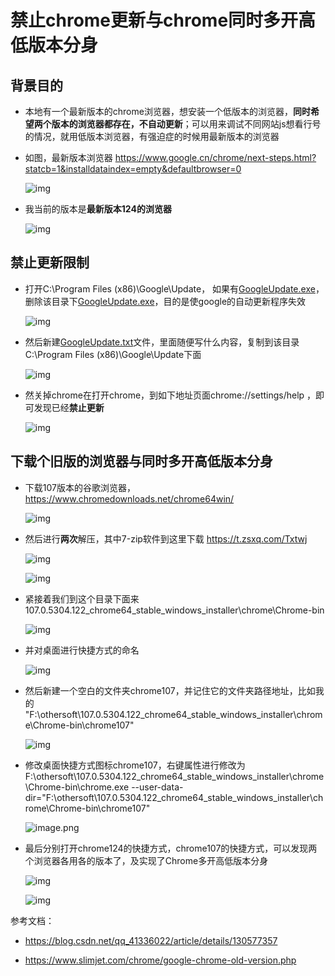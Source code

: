 # 禁止chrome更新与chrome同时多开高低版本分身

## 背景目的

- 本地有一个最新版本的chrome浏览器，想安装一个低版本的浏览器，**同时希望两个版本的浏览器都存在，不自动更新**；可以用来调试不同网站js想看行号的情况，就用低版本浏览器，有强迫症的时候用最新版本的浏览器

- 如图，最新版本浏览器 https://www.google.cn/chrome/next-steps.html?statcb=1&installdataindex=empty&defaultbrowser=0

  ![img](https://cdn.jsdelivr.net/gh/Killer-89757/PicBed/images/2024%2F05%2FFl9_mChkFf02rffqmidxirSzo4Yv-c9133e.png)

- 我当前的版本是**最新版本124的浏览器**

  ![img](https://cdn.jsdelivr.net/gh/Killer-89757/PicBed/images/2024%2F05%2FFr-sXj06ZJCKUtm75fyc5-dx0Qv3-7bb858.png)

## 禁止更新限制

- 打开C:\Program Files (x86)\Google\Update， 如果有[GoogleUpdate.exe](http://googleupdate.exe/)，删除该目录下[GoogleUpdate.exe](http://googleupdate.exe/)，目的是使google的自动更新程序失效

  ![img](https://cdn.jsdelivr.net/gh/Killer-89757/PicBed/images/2024%2F05%2FFgwaeEVENIDI042wUGVMGgr_jCqV-79cf50.png)

- 然后新建[GoogleUpdate.txt](http://googleupdate.txt/)文件，里面随便写什么内容，复制到该目录C:\Program Files (x86)\Google\Update下面

  ![img](https://cdn.jsdelivr.net/gh/Killer-89757/PicBed/images/2024%2F05%2FFmeKfB_S4pYWxke6vcWkAitZusK1-dd71ca.png)

- 然关掉chrome在打开chrome，到如下地址页面chrome://settings/help ，即可发现已经**禁止更新**

  ![img](https://cdn.jsdelivr.net/gh/Killer-89757/PicBed/images/2024%2F05%2FFubMlA8dNpUVqmC4o0kgoXL7sAvf-7f053d.png)

## 下载个旧版的浏览器与同时多开高低版本分身

- 下载107版本的谷歌浏览器，https://www.chromedownloads.net/chrome64win/

  ![img](https://cdn.jsdelivr.net/gh/Killer-89757/PicBed/images/2024%2F05%2FFkBOiy5Xd5vGoFOQuFlQc9-23eju-c19530.png)

- 然后进行**两次**解压，其中7-zip软件到这里下载 https://t.zsxq.com/Txtwj

  ![img](https://cdn.jsdelivr.net/gh/Killer-89757/PicBed/images/2024%2F05%2FFpW0OnXc_zPgbfh3izeWfn4NI8RL-894577.png)

  ![img](https://cdn.jsdelivr.net/gh/Killer-89757/PicBed/images/2024%2F05%2FFtiKhPiswsL00DCminwZOSLj1vbp-830b13.png)

- 紧接着我们到这个目录下面来 107.0.5304.122_chrome64_stable_windows_installer\chrome\Chrome-bin  

  ![img](https://cdn.jsdelivr.net/gh/Killer-89757/PicBed/images/2024%2F05%2FFnDKrUgJ_DkJnz5_HcWCeqwtqEYx-de78ff.png)

- 并对桌面进行快捷方式的命名

  ![img](https://cdn.jsdelivr.net/gh/Killer-89757/PicBed/images/2024%2F05%2FFgSG3KV_cb2Jp3bmm-poU9a9APBb-c7cb9b.png)

- 然后新建一个空白的文件夹chrome107，并记住它的文件夹路径地址，比如我的 "F:\othersoft\107.0.5304.122_chrome64_stable_windows_installer\chrome\Chrome-bin\chrome107"

  ![img](https://cdn.jsdelivr.net/gh/Killer-89757/PicBed/images/2024%2F05%2FFhfMPCs5FInFrVKDhN2rpE0SsyxE-0c943b.png)

- 修改桌面快捷方式图标chrome107，右键属性进行修改为F:\othersoft\107.0.5304.122_chrome64_stable_windows_installer\chrome\Chrome-bin\chrome.exe --user-data-dir="F:\othersoft\107.0.5304.122_chrome64_stable_windows_installer\chrome\Chrome-bin\chrome107"

  ![image.png](https://cdn.jsdelivr.net/gh/Killer-89757/PicBed/images/2024%2F05%2FFnsPgdjf5afoqiCe15Mz4m2_qtMk-3aa88c.png)

- 最后分别打开chrome124的快捷方式，chrome107的快捷方式，可以发现两个浏览器各用各的版本了，及实现了Chrome多开高低版本分身

  ![img](https://cdn.jsdelivr.net/gh/Killer-89757/PicBed/images/2024%2F05%2FFgSG3KV_cb2Jp3bmm-poU9a9APBb-54e009.png)

  ![img](https://cdn.jsdelivr.net/gh/Killer-89757/PicBed/images/2024%2F05%2FFi8dPfPKXMFQGbsk0MdOeaudwHFy-7259c2.png)

参考文档：

- https://blog.csdn.net/qq_41336022/article/details/130577357

- https://www.slimjet.com/chrome/google-chrome-old-version.php